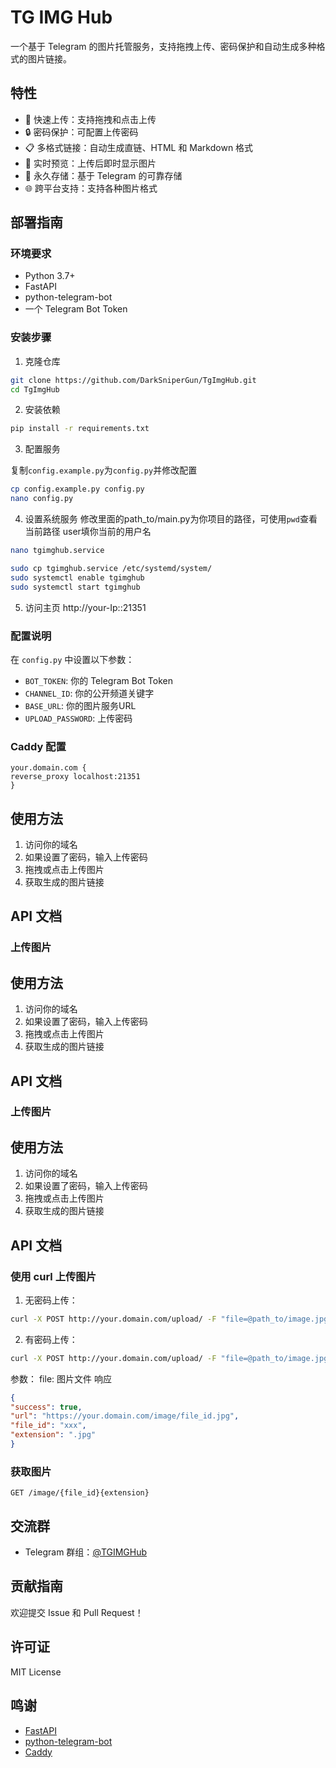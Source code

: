 # TG IMG Hub

一个基于 Telegram 的图片托管服务，支持拖拽上传、密码保护和自动生成多种格式的图片链接。

## 特性

- 🚀 快速上传：支持拖拽和点击上传
- 🔒 密码保护：可配置上传密码
- 📋 多格式链接：自动生成直链、HTML 和 Markdown 格式
- 🔄 实时预览：上传后即时显示图片
- 💾 永久存储：基于 Telegram 的可靠存储
- 🌐 跨平台支持：支持各种图片格式

## 部署指南

### 环境要求

- Python 3.7+
- FastAPI
- python-telegram-bot
- 一个 Telegram Bot Token

### 安装步骤

1. 克隆仓库
```bash
git clone https://github.com/DarkSniperGun/TgImgHub.git
cd TgImgHub
```

2. 安装依赖

```bash
pip install -r requirements.txt
```
3. 配置服务

复制`config.example.py`为`config.py`并修改配置  
```bash
cp config.example.py config.py
nano config.py
```

4. 设置系统服务 
修改里面的path_to/main.py为你项目的路径，可使用`pwd`查看当前路径
user填你当前的用户名
```bash
nano tgimghub.service
```
```bash
sudo cp tgimghub.service /etc/systemd/system/
sudo systemctl enable tgimghub
sudo systemctl start tgimghub
```

5. 访问主页
http://your-Ip::21351
### 配置说明

在 `config.py` 中设置以下参数：

- `BOT_TOKEN`: 你的 Telegram Bot Token
- `CHANNEL_ID`: 你的公开频道关键字
- `BASE_URL`: 你的图片服务URL
- `UPLOAD_PASSWORD`: 上传密码   

### Caddy 配置
```caddyfile
your.domain.com {
reverse_proxy localhost:21351
}
``` 

## 使用方法

1. 访问你的域名
2. 如果设置了密码，输入上传密码
3. 拖拽或点击上传图片
4. 获取生成的图片链接

## API 文档

### 上传图片

## 使用方法

1. 访问你的域名
2. 如果设置了密码，输入上传密码
3. 拖拽或点击上传图片
4. 获取生成的图片链接

## API 文档

### 上传图片

## 使用方法

1. 访问你的域名
2. 如果设置了密码，输入上传密码
3. 拖拽或点击上传图片
4. 获取生成的图片链接

## API 文档
### 使用 curl 上传图片

1. 无密码上传： 
```bash
curl -X POST http://your.domain.com/upload/ -F "file=@path_to/image.jpg"
```

2. 有密码上传：
```bash
curl -X POST http://your.domain.com/upload/ -F "file=@path_to/image.jpg" -H "Authorization: Bearer your_password"   

```
参数：
file: 图片文件
响应
```json
{
"success": true,
"url": "https://your.domain.com/image/file_id.jpg",
"file_id": "xxx",
"extension": ".jpg"
}
```


### 获取图片

`GET /image/{file_id}{extension}`

## 交流群

- Telegram 群组：[@TGIMGHub](https://t.me/TGIMGHub)

## 贡献指南

欢迎提交 Issue 和 Pull Request！

## 许可证

MIT License

## 鸣谢

- [FastAPI](https://fastapi.tiangolo.com/)
- [python-telegram-bot](https://python-telegram-bot.org/)
- [Caddy](https://caddyserver.com/)